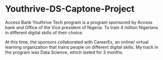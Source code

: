 # Youthrive-DS-Captone-Project
Access Bank Youthrive Tech program is a program sponsored by Access bank and Office of the Vice president of Nigeria. To train 4 million Nigerians in different digital skills of their choice.

At this time, the sponsors collaborated with CareerEx, an online/ virtual learning organization that trains people on different digital skills.
My track in the program was Data Science, which lasted for 3 months.
